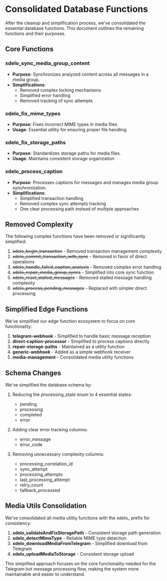 
# Consolidated Database Functions

After the cleanup and simplification process, we've consolidated the essential database functions. This document outlines the remaining functions and their purposes.

## Core Functions

### xdelo_sync_media_group_content
- **Purpose**: Synchronizes analyzed content across all messages in a media group.
- **Simplifications**:
  - Removed complex locking mechanisms
  - Simplified error handling
  - Removed tracking of sync attempts

### xdelo_fix_mime_types
- **Purpose**: Fixes incorrect MIME types in media files.
- **Usage**: Essential utility for ensuring proper file handling

### xdelo_fix_storage_paths
- **Purpose**: Standardizes storage paths for media files.
- **Usage**: Maintains consistent storage organization

### xdelo_process_caption
- **Purpose**: Processes captions for messages and manages media group synchronization.
- **Simplifications**:
  - Simplified transaction handling
  - Removed complex sync attempts tracking
  - One clear processing path instead of multiple approaches

## Removed Complexity

The following complex functions have been removed or significantly simplified:

1. ~~xdelo_begin_transaction~~ - Removed transaction management complexity
2. ~~xdelo_commit_transaction_with_sync~~ - Removed in favor of direct operations
3. ~~xdelo_handle_failed_caption_analysis~~ - Removed complex error handling
4. ~~xdelo_repair_media_group_syncs~~ - Simplified into core sync function
5. ~~xdelo_reset_stalled_messages~~ - Removed stalled message handling complexity
6. ~~xdelo_process_pending_messages~~ - Replaced with simpler direct processing

## Simplified Edge Functions

We've simplified our edge function ecosystem to focus on core functionality:

1. **telegram-webhook** - Simplified to handle basic message reception
2. **direct-caption-processor** - Simplified to process captions directly
3. **repair-storage-paths** - Maintained as a utility function
4. **generic-webhook** - Added as a simple webhook receiver
5. **media-management** - Consolidated media utility functions

## Schema Changes

We've simplified the database schema by:

1. Reducing the processing_state enum to 4 essential states:
   - pending
   - processing
   - completed
   - error

2. Adding clear error tracking columns:
   - error_message
   - error_code

3. Removing unnecessary complexity columns:
   - processing_correlation_id
   - sync_attempt
   - processing_attempts
   - last_processing_attempt
   - retry_count
   - fallback_processed

## Media Utils Consolidation

We've consolidated all media utility functions with the xdelo_ prefix for consistency:

1. **xdelo_validateAndFixStoragePath** - Consistent storage path generation
2. **xdelo_detectMimeType** - Reliable MIME type detection
3. **xdelo_downloadMediaFromTelegram** - Simplified download from Telegram
4. **xdelo_uploadMediaToStorage** - Consistent storage upload  

This simplified approach focuses on the core functionality needed for the Telegram bot message processing flow, making the system more maintainable and easier to understand.
